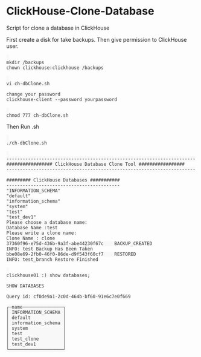 # ClickHouse-Clone-Database
Script for clone a database in ClickHouse

First create a disk for take backups. Then give permission to ClickHouse user.

<pre id="example"><code class="language-lang"  style="color: #333; background: #f8f8f8;"> 
mkdir /backups
chown clickhouse:clickhouse /backups
</code></pre>

<pre id="example"><code class="language-lang"  style="color: #333; background: #f8f8f8;"> 
vi ch-dbClone.sh

change your password
clickhouse-client --password yourpassword
</code></pre>

<pre id="example"><code class="language-lang"  style="color: #333; background: #f8f8f8;"> 
chmod 777 ch-dbClone.sh
</code></pre>

Then Run .sh

<pre id="example"><code class="language-lang"  style="color: #333; background: #f8f8f8;"> 
./ch-dbClone.sh
</code></pre>


<pre id="example"><code class="language-lang"  style="color: #333; background: #f8f8f8;"> 
----------------------------------------------------------------------
################# ClickHouse Database Clone Tool #################
----------------------------------------------------------------------

######### ClickHouse Databases ###########
------------------------------------------
"INFORMATION_SCHEMA"
"default"
"information_schema"
"system"
"test"
"test_dev1"
Please choose a database name:
Database Name :test
Please write a clone name:
Clone Name : clone
37360f96-e75d-436b-9a3f-abe44230f67c	BACKUP_CREATED
INFO: test Backup Has Been Taken
bbe08e69-2fb0-46f0-86de-d9f543f60cf7	RESTORED
INFO: test_branch Restore Finished
</code></pre>


<pre id="example"><code class="language-lang"  style="color: #333; background: #f8f8f8;"> 
clickhouse01 :) show databases;

SHOW DATABASES

Query id: cf0de9a1-2c0d-464b-bf60-91e6c7e0f669

┌─name───────────────┐
│ INFORMATION_SCHEMA │
│ default            │
│ information_schema │
│ system             │
│ test               │
│ test_clone         │
│ test_dev1          │
└────────────────────┘
</code></pre>
